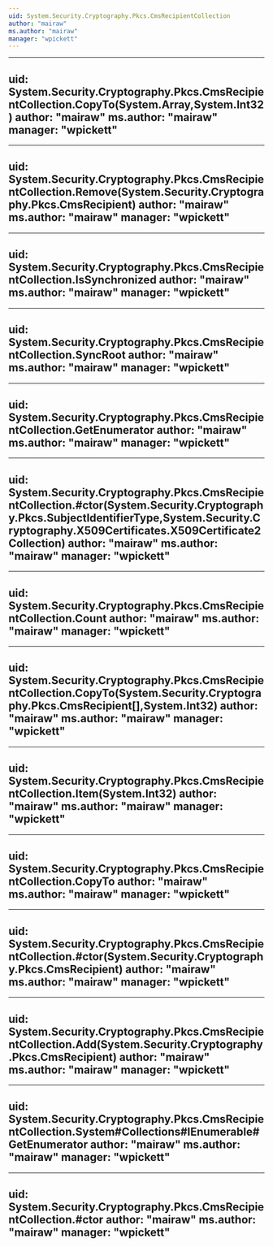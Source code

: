```yaml
---
uid: System.Security.Cryptography.Pkcs.CmsRecipientCollection
author: "mairaw"
ms.author: "mairaw"
manager: "wpickett"
---
```


---
uid: System.Security.Cryptography.Pkcs.CmsRecipientCollection.CopyTo(System.Array,System.Int32)
author: "mairaw"
ms.author: "mairaw"
manager: "wpickett"
---

---
uid: System.Security.Cryptography.Pkcs.CmsRecipientCollection.Remove(System.Security.Cryptography.Pkcs.CmsRecipient)
author: "mairaw"
ms.author: "mairaw"
manager: "wpickett"
---

---
uid: System.Security.Cryptography.Pkcs.CmsRecipientCollection.IsSynchronized
author: "mairaw"
ms.author: "mairaw"
manager: "wpickett"
---

---
uid: System.Security.Cryptography.Pkcs.CmsRecipientCollection.SyncRoot
author: "mairaw"
ms.author: "mairaw"
manager: "wpickett"
---

---
uid: System.Security.Cryptography.Pkcs.CmsRecipientCollection.GetEnumerator
author: "mairaw"
ms.author: "mairaw"
manager: "wpickett"
---

---
uid: System.Security.Cryptography.Pkcs.CmsRecipientCollection.#ctor(System.Security.Cryptography.Pkcs.SubjectIdentifierType,System.Security.Cryptography.X509Certificates.X509Certificate2Collection)
author: "mairaw"
ms.author: "mairaw"
manager: "wpickett"
---

---
uid: System.Security.Cryptography.Pkcs.CmsRecipientCollection.Count
author: "mairaw"
ms.author: "mairaw"
manager: "wpickett"
---

---
uid: System.Security.Cryptography.Pkcs.CmsRecipientCollection.CopyTo(System.Security.Cryptography.Pkcs.CmsRecipient[],System.Int32)
author: "mairaw"
ms.author: "mairaw"
manager: "wpickett"
---

---
uid: System.Security.Cryptography.Pkcs.CmsRecipientCollection.Item(System.Int32)
author: "mairaw"
ms.author: "mairaw"
manager: "wpickett"
---

---
uid: System.Security.Cryptography.Pkcs.CmsRecipientCollection.CopyTo
author: "mairaw"
ms.author: "mairaw"
manager: "wpickett"
---

---
uid: System.Security.Cryptography.Pkcs.CmsRecipientCollection.#ctor(System.Security.Cryptography.Pkcs.CmsRecipient)
author: "mairaw"
ms.author: "mairaw"
manager: "wpickett"
---

---
uid: System.Security.Cryptography.Pkcs.CmsRecipientCollection.Add(System.Security.Cryptography.Pkcs.CmsRecipient)
author: "mairaw"
ms.author: "mairaw"
manager: "wpickett"
---

---
uid: System.Security.Cryptography.Pkcs.CmsRecipientCollection.System#Collections#IEnumerable#GetEnumerator
author: "mairaw"
ms.author: "mairaw"
manager: "wpickett"
---

---
uid: System.Security.Cryptography.Pkcs.CmsRecipientCollection.#ctor
author: "mairaw"
ms.author: "mairaw"
manager: "wpickett"
---
